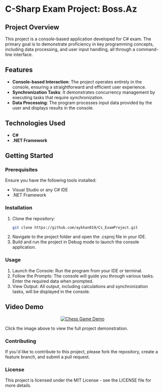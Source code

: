# C-Sharp Exam Project: Boss.Az

## Project Overview
This project is a console-based application developed for C# exam. The primary goal is to demonstrate proficiency in key programming concepts, including data processing, and user input handling, all through a command-line interface.

## Features
- **Console-based Interaction**: The project operates entirely in the console, ensuring a straightforward and efficient user experience.
- **Synchronization Tasks**: It demonstrates concurrency management by executing tasks that require synchronization.
- **Data Processing**: The program processes input data provided by the user and displays results in the console.

## Technologies Used
- **C#**
- **.NET Framework**

## Getting Started

### Prerequisites
Ensure you have the following tools installed:
- Visual Studio or any C# IDE
- .NET Framework

### Installation
1. Clone the repository:
   ```bash
   git clone https://github.com/aykhan019/Cs_ExamProject.git
2. Navigate to the project folder and open the .csproj file in your IDE.
3. Build and run the project in Debug mode to launch the console application.

### Usage
1. Launch the Console: Run the program from your IDE or terminal.
2. Follow the Prompts: The console will guide you through various tasks. Enter the required data when prompted.
3. View Output: All output, including calculations and synchronization tasks, will be displayed in the console.

## Video Demo
<div align="center">
  <a href="https://www.youtube.com/watch?v=mobOv9Qd304">
    <img src="https://media.aykhan.net/thumbnails/projects/c-sharp.jpeg" alt="Chess Game Demo">
  </a>
</div>

Click the image above to view the full project demonstration.

### Contributing
If you'd like to contribute to this project, please fork the repository, create a feature branch, and submit a pull request.

### License
This project is licensed under the MIT License - see the LICENSE file for more details.
